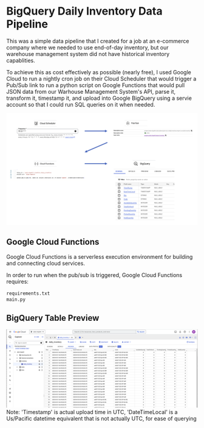 # BigQuery Daily Inventory Data Pipeline

This was a simple data pipeline that I created for a job at an e-commerce company where we needed to use end-of-day inventory, but our warehouse management system did not have historical inventory capablities.

To achieve this as cost effectively as possible (nearly free), I used Google Cloud to run a nightly cron job on their Cloud Scheduler that would trigger a Pub/Sub link to run a python script on Google Functions that would pull JSON data from our Warhouse Management System's API, parse it, transform it, timestamp it, and upload into Google BigQuery using a servie account so that I could run SQL queries on it when needed.

![workflow graphic](https://github.com/mhelltt/projects/blob/main/big-query-daily-inventory/workflow.png)

## Google Cloud Functions
Google Cloud Functions is a serverless execution environment for building and connecting cloud services.

In order to run when the pub/sub is triggered, Google Cloud Functions requires:
```
requirements.txt
main.py
```

## BigQuery Table Preview
![bigquery preview graphic](https://github.com/mhelltt/projects/blob/main/BigQuery%20Daily%20Inventory/bigquery-preview.png)
Note: 'Timestamp' is actual upload time in UTC, 'DateTimeLocal' is a Us/Pacific datetime equivalent that is not actually UTC, for ease of querying
